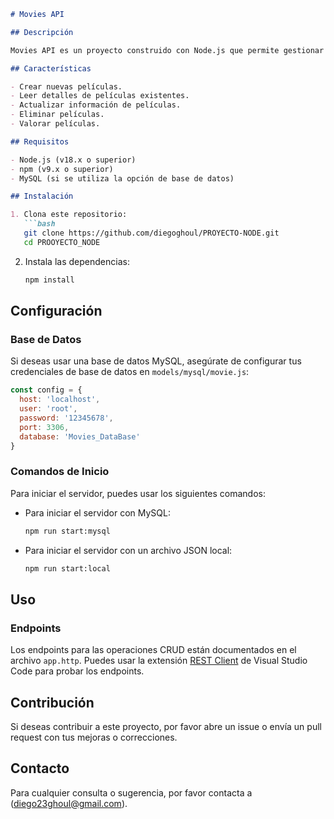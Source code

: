 ```markdown
# Movies API

## Descripción

Movies API es un proyecto construido con Node.js que permite gestionar una base de datos de películas. Ofrece funcionalidades CRUD (Crear, Leer, Actualizar y Eliminar) para películas, incluyendo la capacidad de valorarlas. La API puede utilizar una base de datos MySQL o un archivo JSON local para el almacenamiento de datos.

## Características

- Crear nuevas películas.
- Leer detalles de películas existentes.
- Actualizar información de películas.
- Eliminar películas.
- Valorar películas.

## Requisitos

- Node.js (v18.x o superior)
- npm (v9.x o superior)
- MySQL (si se utiliza la opción de base de datos)

## Instalación

1. Clona este repositorio:
   ```bash
   git clone https://github.com/diegoghoul/PROYECTO-NODE.git
   cd PROOYECTO_NODE
   ```

2. Instala las dependencias:
   ```bash
   npm install
   ```

## Configuración

### Base de Datos

Si deseas usar una base de datos MySQL, asegúrate de configurar tus credenciales de base de datos en `models/mysql/movie.js`:
```javascript
const config = {
  host: 'localhost',
  user: 'root',
  password: '12345678',
  port: 3306,
  database: 'Movies_DataBase'
}
```

### Comandos de Inicio

Para iniciar el servidor, puedes usar los siguientes comandos:

- Para iniciar el servidor con MySQL:
  ```bash
  npm run start:mysql
  ```

- Para iniciar el servidor con un archivo JSON local:
  ```bash
  npm run start:local
  ```

## Uso

### Endpoints

Los endpoints para las operaciones CRUD están documentados en el archivo `app.http`. Puedes usar la extensión [REST Client](https://marketplace.visualstudio.com/items?itemName=humao.rest-client) de Visual Studio Code para probar los endpoints.


## Contribución

Si deseas contribuir a este proyecto, por favor abre un issue o envía un pull request con tus mejoras o correcciones.


## Contacto

Para cualquier consulta o sugerencia, por favor contacta a (diego23ghoul@gmail.com).

```
